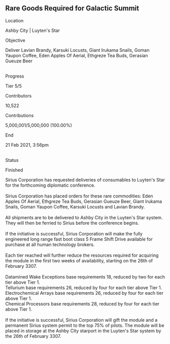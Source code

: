 ## Rare Goods Required for Galactic Summit

Location

Ashby City \| Luyten\'s Star

Objective

Deliver Lavian Brandy, Karsuki Locusts, Giant Irukama Snails, Goman
Yaupon Coffee, Eden Apples Of Aerial, Ethgreze Tea Buds, Gerasian Gueuze
Beer

\
Progress

Tier 5/5

Contributors

10,522

Contributions

5,000,001/5,000,000 (100.00%)

End

21 Feb 2021, 3:56pm

\
Status

Finished

Sirius Corporation has requested deliveries of consumables to Luyten\'s
Star for the forthcoming diplomatic conference.\
\
Sirius Corporation has placed orders for these rare commodities: Eden
Apples Of Aerial, Ethgreze Tea Buds, Gerasian Gueuze Beer, Giant Irukama
Snails, Goman Yaupon Coffee, Karsuki Locusts and Lavian Brandy.\
\
All shipments are to be delivered to Ashby City in the Luyten\'s Star
system. They will then be ferried to Sirius before the conference
begins.\
\
If the initiative is successful, Sirius Corporation will make the fully
engineered long range fast boot class 5 Frame Shift Drive available for
purchase at all human technology brokers.\
\
Each tier reached will further reduce the resources required for
acquiring the module in the first two weeks of availability, starting on
the 26th of February 3307.\
\
Datamined Wake Exceptions base requirements 18, reduced by two for each
tier above Tier 1.\
Tellurium base requirements 26, reduced by four for each tier above Tier
1.\
Electrochemical Arrays base requirements 26, reduced by four for each
tier above Tier 1.\
Chemical Processors base requirements 28, reduced by four for each tier
above Tier 1.\
\
If the initiative is successful, Sirius Corporation will gift the module
and a permanent Sirius system permit to the top 75% of pilots. The
module will be placed in storage at the Ashby City starport in the
Luyten\'s Star system by the 26th of February 3307.

